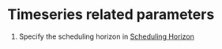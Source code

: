 # Timeseries related parameters

1. Specify the scheduling horizon in [Scheduling Horizon](scheduling_horizon.py)

